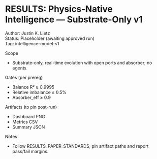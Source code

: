 # RESULTS: Physics-Native Intelligence — Substrate-Only v1

Author: Justin K. Lietz  
Status: Placeholder (awaiting approved run)  
Tag: intelligence-model-v1

Scope

- Substrate-only, real-time evolution with open ports and absorber; no agents.

Gates (per prereg)

- Balance R² ≥ 0.9995  
- Relative imbalance ≤ 0.5%  
- Absorber_eff ≥ 0.9

Artifacts (to pin post-run)

- Dashboard PNG  
- Metrics CSV  
- Summary JSON

Notes

- Follow RESULTS_PAPER_STANDARDS; pin artifact paths and report pass/fail margins.
